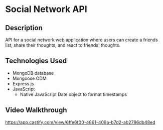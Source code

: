 # Social Network API

## Description

API for a social network web application where users can create a friends list, share their thoughts, and react to friends' thoughts.

## Technologies Used

* MongoDB database
* Mongoose ODM
* Express.js
* JavaScript
    * Native JavaScript Date object to format timestamps

## Video Walkthrough

https://app.castify.com/view/6ffe6f00-4861-409a-b7d2-ab2786db48ed